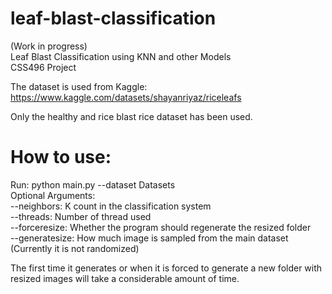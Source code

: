 # leaf-blast-classification
(Work in progress)  
Leaf Blast Classification using KNN and other Models  
CSS496 Project  

The dataset is used from Kaggle:  
https://www.kaggle.com/datasets/shayanriyaz/riceleafs  

Only the healthy and rice blast rice dataset has been used.

# How to use:  
Run: python main.py --dataset Datasets  
Optional Arguments:  
--neighbors: K count in the classification system  
--threads: Number of thread used  
--forceresize: Whether the program should regenerate the resized folder  
--generatesize: How much image is sampled from the main dataset (Currently it is not randomized)

The first time it generates or when it is forced to generate a new folder with resized images will take a considerable amount of time.
